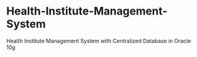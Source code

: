 # Health-Institute-Management-System
Health Institute Management System with Centralized Database in Oracle 10g

